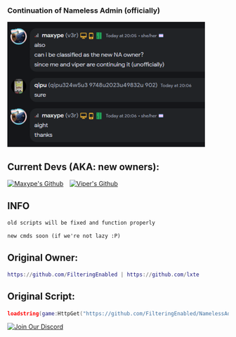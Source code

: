 ### Continuation of Nameless Admin (officially)
<img src="Github_Images/na_Proof.png" width="450" alt="Proof That we are the new owners" />

## Current Devs (AKA: new owners):
<div align="left">
  <a href="https://github.com/ltseverydayyou">
    <img src="https://img.shields.io/badge/maxype%20(@ltseverydayyou)-black?logo=github&logoColor=white&labelColor=black" alt="Maxype's Github">
  </a>&#8203; 
<img src="https://via.placeholder.com/1x1/000000/000000" width="10" height="1" alt="" />
  <a href="https://github.com/MuhXd">
    <img src="https://img.shields.io/badge/Viper%20(@MuhXd)-darkgreen?logo=github&logoColor=white" alt="Viper's Github">
  </a>&#8203;
</div>

## INFO
```
old scripts will be fixed and function properly
```
```
new cmds soon (if we're not lazy :P)
```


## Original Owner: 
```lua
https://github.com/FilteringEnabled | https://github.com/lxte
```

## Original Script: 
```lua
loadstring(game:HttpGet("https://github.com/FilteringEnabled/NamelessAdmin/blob/main/Source?raw=true"))()
```

<div align="left">
  <a href="https://discord.gg/zS7TpV3p64">
    <img src="https://img.shields.io/badge/Nameless_Admin_Discord-969ef2?logo=discord&logoColor=5865F2&labelColor=969ef2" alt="Join Our Discord">
  </a>&#8203;
<img src="https://via.placeholder.com/1x1/000000/000000" width="10" height="1" alt="" />
</div>
